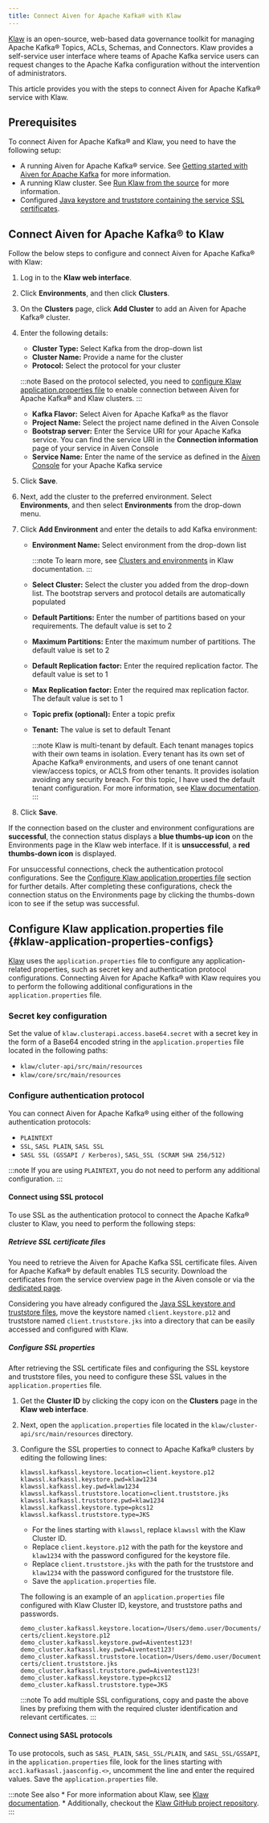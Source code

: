 ```yaml
---
title: Connect Aiven for Apache Kafka® with Klaw
---
```


[Klaw](https://www.klaw-project.io/) is an open-source, web-based data
governance toolkit for managing Apache Kafka® Topics, ACLs, Schemas, and
Connectors. Klaw provides a self-service user interface where teams of
Apache Kafka service users can request changes to the Apache Kafka
configuration without the intervention of administrators.

This article provides you with the steps to connect Aiven for Apache
Kafka® service with Klaw.

## Prerequisites

To connect Aiven for Apache Kafka® and Klaw, you need to have the
following setup:

-   A running Aiven for Apache Kafka® service. See
    [Getting started with Aiven for Apache Kafka](/docs/products/kafka/get-started) for more information.
-   A running Klaw cluster. See [Run Klaw from the
    source](https://www.klaw-project.io/docs/quickstart) for more
    information.
-   Configured
    [Java keystore and truststore containing the service SSL certificates](/docs/products/kafka/howto/keystore-truststore).

## Connect Aiven for Apache Kafka® to Klaw

Follow the below steps to configure and connect Aiven for Apache Kafka®
with Klaw:

1.  Log in to the **Klaw web interface**.

2.  Click **Environments**, and then click **Clusters**.

3.  On the **Clusters** page, click **Add Cluster** to add an Aiven for
    Apache Kafka® cluster.

4.  Enter the following details:

    -   **Cluster Type:** Select Kafka from the drop-down list
    -   **Cluster Name:** Provide a name for the cluster
    -   **Protocol:** Select the protocol for your cluster

    :::note
    Based on the protocol selected, you need to
    [configure Klaw application.properties file](/docs/products/kafka/howto/kafka-klaw#klaw-application-properties-configs) to enable connection between Aiven for Apache Kafka® and
    Klaw clusters.
    :::

    -   **Kafka Flavor:** Select Aiven for Apache Kafka® as the flavor
    -   **Project Name:** Select the project name defined in the Aiven
        Console
    -   **Bootstrap server:** Enter the Service URI for your Apache
        Kafka service. You can find the service URI in the **Connection
        information** page of your service in Aiven Console
    -   **Service Name:** Enter the name of the service as defined in
        the [Aiven Console](https://console.aiven.io/) for your Apache
        Kafka service

5.  Click **Save**.

6.  Next, add the cluster to the preferred environment. Select
    **Environments**, and then select **Environments** from the
    drop-down menu.

7.  Click **Add Environment** and enter the details to add Kafka
    environment:

    -   **Environment Name:** Select environment from the drop-down list

        :::note
        To learn more, see [Clusters and
        environments](https://www.klaw-project.io/docs/Concepts/clusters-environments)
        in Klaw documentation.
        :::

    -   **Select Cluster:** Select the cluster you added from the
        drop-down list. The bootstrap servers and protocol details are
        automatically populated

    -   **Default Partitions:** Enter the number of partitions based on
        your requirements. The default value is set to 2

    -   **Maximum Partitions:** Enter the maximum number of partitions.
        The default value is set to 2

    -   **Default Replication factor:** Enter the required replication
        factor. The default value is set to 1

    -   **Max Replication factor:** Enter the required max replication
        factor. The default value is set to 1

    -   **Topic prefix (optional):** Enter a topic prefix

    -   **Tenant:** The value is set to default Tenant

        :::note
        Klaw is multi-tenant by default. Each tenant manages topics with
        their own teams in isolation. Every tenant has its own set of
        Apache Kafka® environments, and users of one tenant cannot
        view/access topics, or ACLS from other tenants. It provides
        isolation avoiding any security breach. For this topic, I have
        used the default tenant configuration. For more information, see
        [Klaw
        documentation](https://www.klaw-project.io/docs/getstarted#configure-the-cluster-to-sync).
        :::

8.  Click **Save**.

If the connection based on the cluster and environment configurations
are **successful**, the connection status displays a **blue thumbs-up
icon** on the Environments page in the Klaw web interface. If it is
**unsuccessful**, a **red thumbs-down icon** is displayed.

For unsuccessful connections, check the authentication protocol
configurations. See the
[Configure Klaw application.properties file](/docs/products/kafka/howto/kafka-klaw#klaw-application-properties-configs) section for further details. After completing these
configurations, check the connection status on the Environments page by
clicking the thumbs-down icon to see if the setup was successful.

## Configure Klaw application.properties file {#klaw-application-properties-configs}

[Klaw](https://www.klaw-project.io/) uses the `application.properties`
file to configure any application-related properties, such as secret key
and authentication protocol configurations. Connecting Aiven for Apache
Kafka® with Klaw requires you to perform the following additional
configurations in the `application.properties` file.

### Secret key configuration

Set the value of `klaw.clusterapi.access.base64.secret` with a secret
key in the form of a Base64 encoded string in the
`application.properties` file located in the following paths:

-   `klaw/cluter-api/src/main/resources`
-   `klaw/core/src/main/resources`

### Configure authentication protocol

You can connect Aiven for Apache Kafka® using either of the following
authentication protocols:

-   `PLAINTEXT`
-   `SSL`, `SASL PLAIN`, `SASL SSL`
-   `SASL SSL (GSSAPI / Kerberos)`, `SASL_SSL (SCRAM SHA 256/512)`

:::note
If you are using `PLAINTEXT`, you do not need to perform any additional
configuration.
:::

#### Connect using SSL protocol

To use SSL as the authentication protocol to connect the Apache Kafka®
cluster to Klaw, you need to perform the following steps:

##### Retrieve SSL certificate files

You need to retrieve the Aiven for Apache Kafka SSL certificate files.
Aiven for Apache Kafka® by default enables TLS security. Download the
certificates from the service overview page in the Aiven console or via
the
[dedicated page](/docs/tools/cli/service/user#avn_service_user_kafka_java_creds).

Considering you have already configured the
[Java SSL keystore and truststore files](/docs/products/kafka/howto/keystore-truststore), move the keystore named `client.keystore.p12` and
truststore named `client.truststore.jks` into a directory that can be
easily accessed and configured with Klaw.

##### Configure SSL properties

After retrieving the SSL certificate files and configuring the SSL
keystore and truststore files, you need to configure these SSL values in
the `application.properties` file.

1.  Get the **Cluster ID** by clicking the copy icon on the **Clusters**
    page in the **Klaw web interface**.

2.  Next, open the `application.properties` file located in the
    `klaw/cluster-api/src/main/resources` directory.

3.  Configure the SSL properties to connect to Apache Kafka® clusters by
    editing the following lines:

    ``` 
    klawssl.kafkassl.keystore.location=client.keystore.p12
    klawssl.kafkassl.keystore.pwd=klaw1234
    klawssl.kafkassl.key.pwd=klaw1234
    klawssl.kafkassl.truststore.location=client.truststore.jks
    klawssl.kafkassl.truststore.pwd=klaw1234
    klawssl.kafkassl.keystore.type=pkcs12
    klawssl.kafkassl.truststore.type=JKS
    ```

    -   For the lines starting with `klawssl`, replace `klawssl` with
        the Klaw Cluster ID.
    -   Replace `client.keystore.p12` with the path for the keystore and
        `klaw1234` with the password configured for the keystore file.
    -   Replace `client.truststore.jks` with the path for the truststore
        and `klaw1234` with the password configured for the truststore
        file.
    -   Save the `application.properties` file.

    The following is an example of an `application.properties` file
    configured with Klaw Cluster ID, keystore, and truststore paths and
    passwords.

    ``` 
    demo_cluster.kafkassl.keystore.location=/Users/demo.user/Documents/Klaw/demo-certs/client.keystore.p12
    demo_cluster.kafkassl.keystore.pwd=Aiventest123!
    demo_cluster.kafkassl.key.pwd=Aiventest123!
    demo_cluster.kafkassl.truststore.location=/Users/demo.user/Documents/Klaw/demo-certs/client.truststore.jks
    demo_cluster.kafkassl.truststore.pwd=Aiventest123!
    demo_cluster.kafkassl.keystore.type=pkcs12
    demo_cluster.kafkassl.truststore.type=JKS
    ```

    :::note
    To add multiple SSL configurations, copy and paste the above lines
    by prefixing them with the required cluster identification and
    relevant certificates.
    :::

#### Connect using SASL protocols

To use protocols, such as `SASL_PLAIN`, `SASL_SSL/PLAIN`, and
`SASL_SSL/GSSAPI`, in the `application.properties` file, look for the
lines starting with `acc1.kafkasasl.jaasconfig.<>`, uncomment the line
and enter the required values. Save the `application.properties` file.

:::note See also
\* For more information about Klaw, see [Klaw
documentation](https://www.klaw-project.io/docs). \* Additionally,
checkout the [Klaw GitHub project
repository](https://github.com/aiven/klaw).
:::
